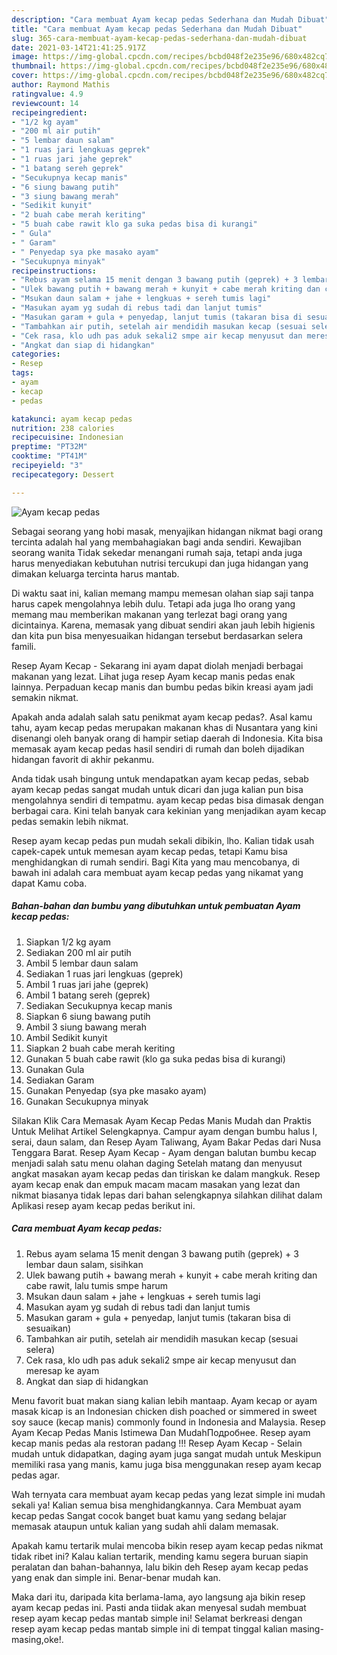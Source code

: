```yaml
---
description: "Cara membuat Ayam kecap pedas Sederhana dan Mudah Dibuat"
title: "Cara membuat Ayam kecap pedas Sederhana dan Mudah Dibuat"
slug: 365-cara-membuat-ayam-kecap-pedas-sederhana-dan-mudah-dibuat
date: 2021-03-14T21:41:25.917Z
image: https://img-global.cpcdn.com/recipes/bcbd048f2e235e96/680x482cq70/ayam-kecap-pedas-foto-resep-utama.jpg
thumbnail: https://img-global.cpcdn.com/recipes/bcbd048f2e235e96/680x482cq70/ayam-kecap-pedas-foto-resep-utama.jpg
cover: https://img-global.cpcdn.com/recipes/bcbd048f2e235e96/680x482cq70/ayam-kecap-pedas-foto-resep-utama.jpg
author: Raymond Mathis
ratingvalue: 4.9
reviewcount: 14
recipeingredient:
- "1/2 kg ayam"
- "200 ml air putih"
- "5 lembar daun salam"
- "1 ruas jari lengkuas geprek"
- "1 ruas jari jahe geprek"
- "1 batang sereh geprek"
- "Secukupnya kecap manis"
- "6 siung bawang putih"
- "3 siung bawang merah"
- "Sedikit kunyit"
- "2 buah cabe merah keriting"
- "5 buah cabe rawit klo ga suka pedas bisa di kurangi"
- " Gula"
- " Garam"
- " Penyedap sya pke masako ayam"
- "Secukupnya minyak"
recipeinstructions:
- "Rebus ayam selama 15 menit dengan 3 bawang putih (geprek) + 3 lembar daun salam, sisihkan"
- "Ulek bawang putih + bawang merah + kunyit + cabe merah kriting dan cabe rawit, lalu tumis smpe harum"
- "Msukan daun salam + jahe + lengkuas + sereh tumis lagi"
- "Masukan ayam yg sudah di rebus tadi dan lanjut tumis"
- "Masukan garam + gula + penyedap, lanjut tumis (takaran bisa di sesuaikan)"
- "Tambahkan air putih, setelah air mendidih masukan kecap (sesuai selera)"
- "Cek rasa, klo udh pas aduk sekali2 smpe air kecap menyusut dan meresap ke ayam"
- "Angkat dan siap di hidangkan"
categories:
- Resep
tags:
- ayam
- kecap
- pedas

katakunci: ayam kecap pedas 
nutrition: 238 calories
recipecuisine: Indonesian
preptime: "PT32M"
cooktime: "PT41M"
recipeyield: "3"
recipecategory: Dessert

---
```



![Ayam kecap pedas](https://img-global.cpcdn.com/recipes/bcbd048f2e235e96/680x482cq70/ayam-kecap-pedas-foto-resep-utama.jpg)

Sebagai seorang yang hobi masak, menyajikan hidangan nikmat bagi orang tercinta adalah hal yang membahagiakan bagi anda sendiri. Kewajiban seorang  wanita Tidak sekedar menangani rumah saja, tetapi anda juga harus menyediakan kebutuhan nutrisi tercukupi dan juga hidangan yang dimakan keluarga tercinta harus mantab.

Di waktu  saat ini, kalian memang mampu memesan olahan siap saji tanpa harus capek mengolahnya lebih dulu. Tetapi ada juga lho orang yang memang mau memberikan makanan yang terlezat bagi orang yang dicintainya. Karena, memasak yang dibuat sendiri akan jauh lebih higienis dan kita pun bisa menyesuaikan hidangan tersebut berdasarkan selera famili. 

Resep Ayam Kecap - Sekarang ini ayam dapat diolah menjadi berbagai makanan yang lezat. Lihat juga resep Ayam kecap manis pedas enak lainnya. Perpaduan kecap manis dan bumbu pedas bikin kreasi ayam jadi semakin nikmat.

Apakah anda adalah salah satu penikmat ayam kecap pedas?. Asal kamu tahu, ayam kecap pedas merupakan makanan khas di Nusantara yang kini disenangi oleh banyak orang di hampir setiap daerah di Indonesia. Kita bisa memasak ayam kecap pedas hasil sendiri di rumah dan boleh dijadikan hidangan favorit di akhir pekanmu.

Anda tidak usah bingung untuk mendapatkan ayam kecap pedas, sebab ayam kecap pedas sangat mudah untuk dicari dan juga kalian pun bisa mengolahnya sendiri di tempatmu. ayam kecap pedas bisa dimasak dengan berbagai cara. Kini telah banyak cara kekinian yang menjadikan ayam kecap pedas semakin lebih nikmat.

Resep ayam kecap pedas pun mudah sekali dibikin, lho. Kalian tidak usah capek-capek untuk memesan ayam kecap pedas, tetapi Kamu bisa menghidangkan di rumah sendiri. Bagi Kita yang mau mencobanya, di bawah ini adalah cara membuat ayam kecap pedas yang nikamat yang dapat Kamu coba.

<!--inarticleads1-->

##### Bahan-bahan dan bumbu yang dibutuhkan untuk pembuatan Ayam kecap pedas:

1. Siapkan 1/2 kg ayam
1. Sediakan 200 ml air putih
1. Ambil 5 lembar daun salam
1. Sediakan 1 ruas jari lengkuas (geprek)
1. Ambil 1 ruas jari jahe (geprek)
1. Ambil 1 batang sereh (geprek)
1. Sediakan Secukupnya kecap manis
1. Siapkan 6 siung bawang putih
1. Ambil 3 siung bawang merah
1. Ambil Sedikit kunyit
1. Siapkan 2 buah cabe merah keriting
1. Gunakan 5 buah cabe rawit (klo ga suka pedas bisa di kurangi)
1. Gunakan  Gula
1. Sediakan  Garam
1. Gunakan  Penyedap (sya pke masako ayam)
1. Gunakan Secukupnya minyak


Silakan Klik Cara Memasak Ayam Kecap Pedas Manis Mudah dan Praktis Untuk Melihat Artikel Selengkapnya. Campur ayam dengan bumbu halus I, serai, daun salam, dan Resep Ayam Taliwang, Ayam Bakar Pedas dari Nusa Tenggara Barat. Resep Ayam Kecap - Ayam dengan balutan bumbu kecap menjadi salah satu menu olahan daging Setelah matang dan menyusut angkat masakan ayam kecap pedas dan tiriskan ke dalam mangkuk. Resep ayam kecap enak dan empuk macam macam masakan yang lezat dan nikmat biasanya tidak lepas dari bahan selengkapnya silahkan dilihat dalam Aplikasi resep ayam kecap pedas berikut ini. 

<!--inarticleads2-->

##### Cara membuat Ayam kecap pedas:

1. Rebus ayam selama 15 menit dengan 3 bawang putih (geprek) + 3 lembar daun salam, sisihkan
1. Ulek bawang putih + bawang merah + kunyit + cabe merah kriting dan cabe rawit, lalu tumis smpe harum
1. Msukan daun salam + jahe + lengkuas + sereh tumis lagi
1. Masukan ayam yg sudah di rebus tadi dan lanjut tumis
1. Masukan garam + gula + penyedap, lanjut tumis (takaran bisa di sesuaikan)
1. Tambahkan air putih, setelah air mendidih masukan kecap (sesuai selera)
1. Cek rasa, klo udh pas aduk sekali2 smpe air kecap menyusut dan meresap ke ayam
1. Angkat dan siap di hidangkan


Menu favorit buat makan siang kalian lebih mantaap. Ayam kecap or ayam masak kicap is an Indonesian chicken dish poached or simmered in sweet soy sauce (kecap manis) commonly found in Indonesia and Malaysia. Resep Ayam Kecap Pedas Manis Istimewa Dan MudahПодробнее. Resep ayam kecap manis pedas ala restoran padang !!! Resep Ayam Kecap - Selain mudah untuk didapatkan, daging ayam juga sangat mudah untuk Meskipun memiliki rasa yang manis, kamu juga bisa menggunakan resep ayam kecap pedas agar. 

Wah ternyata cara membuat ayam kecap pedas yang lezat simple ini mudah sekali ya! Kalian semua bisa menghidangkannya. Cara Membuat ayam kecap pedas Sangat cocok banget buat kamu yang sedang belajar memasak ataupun untuk kalian yang sudah ahli dalam memasak.

Apakah kamu tertarik mulai mencoba bikin resep ayam kecap pedas nikmat tidak ribet ini? Kalau kalian tertarik, mending kamu segera buruan siapin peralatan dan bahan-bahannya, lalu bikin deh Resep ayam kecap pedas yang enak dan simple ini. Benar-benar mudah kan. 

Maka dari itu, daripada kita berlama-lama, ayo langsung aja bikin resep ayam kecap pedas ini. Pasti anda tiidak akan menyesal sudah membuat resep ayam kecap pedas mantab simple ini! Selamat berkreasi dengan resep ayam kecap pedas mantab simple ini di tempat tinggal kalian masing-masing,oke!.

